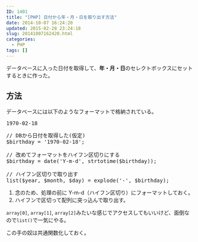```yaml
---
ID: 1401
title: "[PHP] 日付から年・月・日を取り出す方法"
date: 2014-10-07 16:24:20
updated: 2015-02-28 23:24:18
slug: 20141007162420.html
categories:
  - PHP
tags: []
---
```


データベースに入った日付を取得して、<strong>年・月・日</strong>のセレクトボックスにセットするときに作った。

<!--more-->
<h2>方法</h2>
データベースには以下のようなフォーマットで格納されている。
<pre>1970-02-18</pre>

<pre class="linenums php">// DBから日付を取得した(仮定)
$birthday = '1970-02-18';

// 改めてフォーマットをハイフン区切りにする
$birthday = date('Y-m-d', strtotime($birthday));

// ハイフン区切りで取り出す
list($year, $month, $day) = explode('-', $birthday);</pre>

1. 念のため、処理の前に Y-m-d（ハイフン区切り）にフォーマットしておく。
2. ハイフンで区切って配列に突っ込んで取り出す。

<code>array[0]</code>, <code>array[1]</code>, <code>array[2]</code>みたいな感じでアクセスしてもいいけど、面倒なので<code>list()</code>で一気にやる。

この手の奴は共通関数化しておく。
